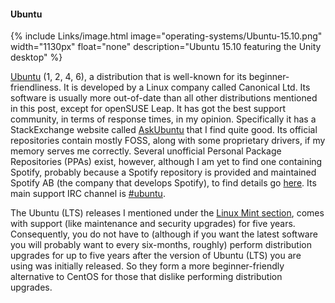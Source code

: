#### Ubuntu
{% include Links/image.html image="operating-systems/Ubuntu-15.10.png" width="1130px" float="none" description="Ubuntu 15.10 featuring the Unity desktop" %}

[Ubuntu](http://ubuntu.com) (1, 2, 4, 6), a distribution that is well-known for its beginner-friendliness. It is developed by a Linux company called Canonical Ltd. Its software is usually more out-of-date than all other distributions mentioned in this post, except for openSUSE Leap. It has got the best support community, in terms of response times, in my opinion. Specifically it has a StackExchange website called [AskUbuntu](http://askubuntu.com) that I find quite good. Its official repositories contain mostly FOSS, along with some proprietary drivers, if my memory serves me correctly. Several unofficial Personal Package Repositories (PPAs) exist, however, although I am yet to find one containing Spotify, probably because a Spotify repository is provided and maintained Spotify AB (the company that develops Spotify), to find details go [here](https://www.spotify.com/uk/download/). Its main support IRC channel is [#ubuntu](irc://irc.freenode.net/ubuntu).

The Ubuntu (LTS) releases I mentioned under the [Linux Mint section](#linux-mint), comes with support (like maintenance and security upgrades) for five years. Consequently, you do not have to (although if you want the latest software you will probably want to every six-months, roughly) perform distribution upgrades for up to five years after the version of Ubuntu (LTS) you are using was initially released. So they form a more beginner-friendly alternative to CentOS for those that dislike performing distribution upgrades.
